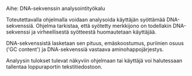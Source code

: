 ﻿Aihe: DNA-sekvenssin analysointityökalu

Toteutettavalla ohjelmalla voidaan analysoida käyttäjän syöttämää DNA-sekvenssiä.
Ohjelma tarkistaa, että syötetty merkkijono on todellakin DNA-sekvenssi ja virheellisestä syötteestä huomautetaan käyttäjää.

DNA-sekvenssistä lasketaan sen pituus, emäskoostumus, puriinien osuus ('GC content') ja DNA-sekvenssiä vastaava aminohappojärjestys.

Analyysin tulokset tulevat näkyviin ohjelmaan tai käyttäjä voi halutessaan tallentaa loppuraportin tekstitiedostoon.
